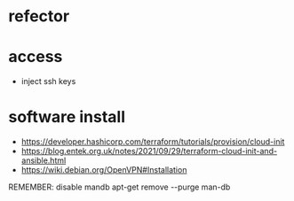 # refector

# access
- inject ssh keys

# software install
- https://developer.hashicorp.com/terraform/tutorials/provision/cloud-init
- https://blog.entek.org.uk/notes/2021/09/29/terraform-cloud-init-and-ansible.html
- https://wiki.debian.org/OpenVPN#Installation

REMEMBER: disable mandb
 apt-get remove --purge man-db
